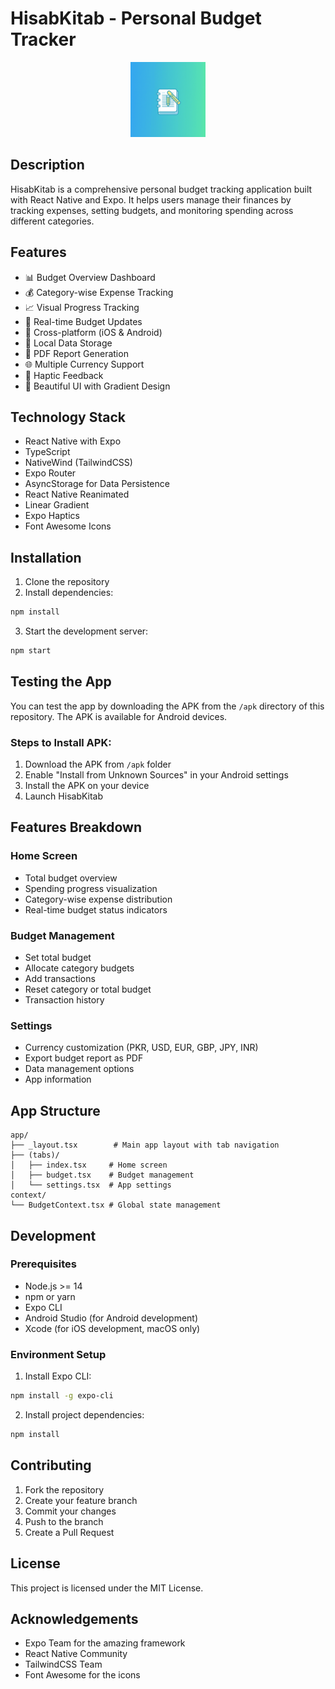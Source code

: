 # HisabKitab - Personal Budget Tracker

<div align="center">
  <img src="./assets/images/icon.png" alt="HisabKitab Logo" width="120"/>
</div>

## Description

HisabKitab is a comprehensive personal budget tracking application built with React Native and Expo. It helps users manage their finances by tracking expenses, setting budgets, and monitoring spending across different categories.

## Features

- 📊 Budget Overview Dashboard
- 💰 Category-wise Expense Tracking
- 📈 Visual Progress Tracking
- 🔄 Real-time Budget Updates
- 📱 Cross-platform (iOS & Android)
- 💾 Local Data Storage
- 📄 PDF Report Generation
- 🌐 Multiple Currency Support
- 🔔 Haptic Feedback
- 🎨 Beautiful UI with Gradient Design

## Technology Stack

- React Native with Expo
- TypeScript
- NativeWind (TailwindCSS)
- Expo Router
- AsyncStorage for Data Persistence
- React Native Reanimated
- Linear Gradient
- Expo Haptics
- Font Awesome Icons

## Installation

1. Clone the repository
2. Install dependencies:

```bash
npm install
```

3. Start the development server:

```bash
npm start
```

## Testing the App

You can test the app by downloading the APK from the `/apk` directory of this repository. The APK is available for Android devices.

### Steps to Install APK:

1. Download the APK from `/apk` folder
2. Enable "Install from Unknown Sources" in your Android settings
3. Install the APK on your device
4. Launch HisabKitab

## Features Breakdown

### Home Screen

- Total budget overview
- Spending progress visualization
- Category-wise expense distribution
- Real-time budget status indicators

### Budget Management

- Set total budget
- Allocate category budgets
- Add transactions
- Reset category or total budget
- Transaction history

### Settings

- Currency customization (PKR, USD, EUR, GBP, JPY, INR)
- Export budget report as PDF
- Data management options
- App information

## App Structure

```
app/
├── _layout.tsx        # Main app layout with tab navigation
├── (tabs)/
│   ├── index.tsx     # Home screen
│   ├── budget.tsx    # Budget management
│   └── settings.tsx  # App settings
context/
└── BudgetContext.tsx # Global state management

```

## Development

### Prerequisites

- Node.js >= 14
- npm or yarn
- Expo CLI
- Android Studio (for Android development)
- Xcode (for iOS development, macOS only)

### Environment Setup

1. Install Expo CLI:

```bash
npm install -g expo-cli
```

2. Install project dependencies:

```bash
npm install
```

## Contributing

1. Fork the repository
2. Create your feature branch
3. Commit your changes
4. Push to the branch
5. Create a Pull Request

## License

This project is licensed under the MIT License.

## Acknowledgements

- Expo Team for the amazing framework
- React Native Community
- TailwindCSS Team
- Font Awesome for the icons
